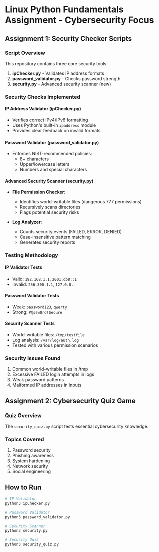 # Linux Python Fundamentals Assignment - Cybersecurity Focus

## Assignment 1: Security Checker Scripts

### Script Overview
This repository contains three core security tools:

1. **ipChecker.py** - Validates IP address formats
2. **password_validator.py** - Checks password strength
3. **security.py** - Advanced security scanner (new)

### Security Checks Implemented

#### IP Address Validator (ipChecker.py)
- Verifies correct IPv4/IPv6 formatting
- Uses Python's built-in `ipaddress` module
- Provides clear feedback on invalid formats

#### Password Validator (password_validator.py)
- Enforces NIST-recommended policies:
  - 8+ characters
  - Upper/lowercase letters
  - Numbers and special characters

#### Advanced Security Scanner (security.py)
- **File Permission Checker**:
  - Identifies world-writable files (dangerous 777 permissions)
  - Recursively scans directories
  - Flags potential security risks

- **Log Analyzer**:
  - Counts security events (FAILED, ERROR, DENIED)
  - Case-insensitive pattern matching
  - Generates security reports

### Testing Methodology

#### IP Validator Tests
- Valid: `192.168.1.1`, `2001:db8::1`
- Invalid: `256.300.1.1`, `127.0.0.`

#### Password Validator Tests
- Weak: `password123`, `qwerty`
- Strong: `P@ssw0rd!Secure`

#### Security Scanner Tests
- World-writable files: `/tmp/testfile`
- Log analysis: `/var/log/auth.log`
- Tested with various permission scenarios

### Security Issues Found
1. Common world-writable files in /tmp
2. Excessive FAILED login attempts in logs
3. Weak password patterns
4. Malformed IP addresses in inputs

## Assignment 2: Cybersecurity Quiz Game

### Quiz Overview
The `security_quiz.py` script tests essential cybersecurity knowledge.

### Topics Covered
1. Password security
2. Phishing awareness
3. System hardening
4. Network security
5. Social engineering

## How to Run
```bash
# IP Validator
python3 ipChecker.py

# Password Validator
python3 password_validator.py

# Security Scanner
python3 security.py

# Security Quiz
python3 security_quiz.py
